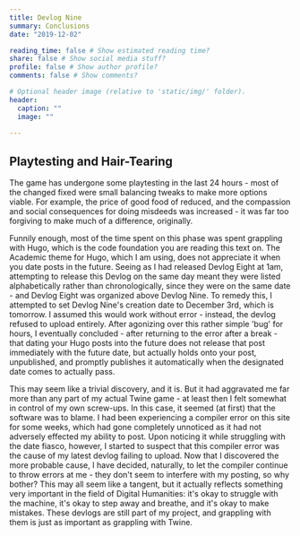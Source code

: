 ```yaml
---
title: Devlog Nine
summary: Conclusions
date: "2019-12-02"

reading_time: false # Show estimated reading time?
share: false # Show social media stuff?
profile: false # Show author profile?
comments: false # Show comments?

# Optional header image (relative to 'static/img/' folder).
header:
  caption: ""
  image: ""
 
---  
```

 
## Playtesting and Hair-Tearing

The game has undergone some playtesting in the last 24 hours - most of the changed fixed were small balancing tweaks to make more options viable. For example, the price of good food of reduced, and the compassion and social consequences for doing misdeeds was increased - it was far too forgiving to make much of a difference, originally. 

Funnily enough, most of the time spent on this phase was spent grappling with Hugo, which is the code foundation you are reading this text on. The Academic theme for Hugo, which I am using, does not appreciate it when you date posts in the future. Seeing as I had released Devlog Eight at 1am, attempting to release this Devlog on the same day meant they were listed alphabetically rather than chronologically, since they were on the same date - and Devlog Eight was organized above Devlog Nine. To remedy this, I attempted to set Devlog Nine's creation date to December 3rd, which is tomorrow. I assumed this would work without error - instead, the devlog refused to upload entirely. After agonizing over this rather simple 'bug' for hours, I eventually concluded - after returning to the error after a break - that dating your Hugo posts into the future does not release that post immediately with the future date, but actually holds onto your post, unpublished, and promptly publishes it automatically when the designated date comes to actually pass.

This may seem like a trivial discovery, and it is. But it had aggravated me far more than any part of my actual Twine game - at least then I felt somewhat in control of my own screw-ups. In this case, it seemed (at first) that the software was to blame. I had been experiencing a compiler error on this site for some weeks, which had gone completely unnoticed as it had not adversely effected my ability to post. Upon noticing it while struggling with the date fiasco, however, I started to suspect that this compiler error was the cause of my latest devlog failing to upload. Now that I discovered the more probable cause, I have decided, naturally, to let the compiler continue to throw errors at me - they don't seem to interfere with my posting, so why bother? This may all seem like a tangent, but it actually reflects something very important in the field of Digital Humanities: it's okay to struggle with the machine, it's okay to step away and breathe, and it's okay to make mistakes. These devlogs are still part of my project, and grappling with them is just as important as grappling with Twine.
